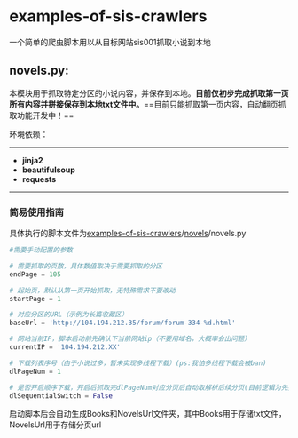 # examples-of-sis-crawlers

一个简单的爬虫脚本用以从目标网站sis001抓取小说到本地

## novels.py:

&#x9;	本模块用于抓取特定分区的小说内容，并保存到本地。**目前仅初步完成抓取第一页所有内容并拼接保存到本地txt文件中。**==目前只能抓取第一页内容，自动翻页抓取功能开发中！==

环境依赖：

***

*   **jinja2**
*   **beautifulsoup**
*   **requests**

***

### **简易使用指南**

具体执行的脚本文件为[examples-of-sis-crawlers](https://github.com/FeiXue-c/examples-of-sis-crawlers/tree/main)/[novels](https://github.com/FeiXue-c/examples-of-sis-crawlers/tree/main/novels)/novels.py

```python
#需要手动配置的参数

# 需要抓取的页数，具体数值取决于需要抓取的分区
endPage = 105

# 起始页，默认从第一页开始抓取，无特殊需求不要改动
startPage = 1

# 对应分区的URL（示例为长篇收藏区）
baseUrl = 'http://104.194.212.35/forum/forum-334-%d.html'

# 网站当前IP，脚本启动前先确认下当前网站ip（不要用域名，大概率会出问题）
currentIP = '104.194.212.XX'

# 下载列表序号（由于小说过多，暂未实现多线程下载）(ps:我怕多线程下载会被ban)
dlPageNum = 1

# 是否开启顺序下载，开启后抓取完dlPageNum对应分页后自动取解析后续分页(目前逻辑为先按页抓取URL并存储到分页文件，再通过解析对应分页文件批量抓取小说内容)
dlSequentialSwitch = False
```

启动脚本后会自动生成Books和NovelsUrl文件夹，其中Books用于存储txt文件，NovelsUrl用于存储分页url
